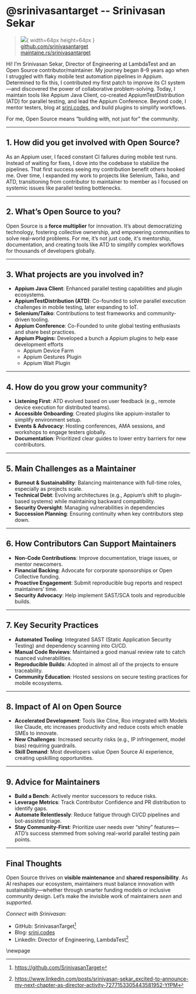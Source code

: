 # @srinivasantarget -- Srinivasan Sekar

> ![](https://github.com/srinivasantarget.png){ width=64px height=64px }  
> [github.com/srinivasantarget](https://github.com/srinivasantarget)  
> [maintaine.rs/srinivasantarget](https://maintaine.rs/srinivasantarget)

Hi\! I’m Srinivasan Sekar, Director of Engineering at LambdaTest and an Open Source contributor/maintainer. My journey began 8–9 years ago when I struggled with flaky mobile test automation pipelines in Appium. Determined to fix this, I contributed my first patch to improve its CI system—and discovered the power of collaborative problem-solving. Today, I maintain tools like Appium Java Client, co-created AppiumTestDistribution (ATD) for parallel testing, and lead the Appium Conference. Beyond code, I mentor testers, blog at [srini.codes](https://srini.codes), and build plugins to simplify workflows.

For me, Open Source means “building with, not just for” the community.

---

## **1\. How did you get involved with Open Source?**

As an Appium user, I faced constant CI failures during mobile test runs. Instead of waiting for fixes, I dove into the codebase to stabilize the pipelines. That first success seeing my contribution benefit others hooked me. Over time, I expanded my work to projects like Selenium, Taiko, and ATD, transitioning from contributor to maintainer to member as I focused on systemic issues like parallel testing bottlenecks.

---

## **2\. What’s Open Source to you?**

Open Source is a **force multiplier** for innovation. It’s about democratizing technology, fostering collective ownership, and empowering communities to solve real-world problems. For me, it’s not just code, it's mentorship, documentation, and creating tools like ATD to simplify complex workflows for thousands of developers globally.

---

## **3\. What projects are you involved in?**

- **Appium Java Client**: Enhanced parallel testing capabilities and plugin ecosystems.
- **AppiumTestDistribution (ATD)**: Co-founded to solve parallel execution challenges in mobile testing, later expanding to IoT.
- **Selenium/Taiko**: Contributions to test frameworks and community-driven tooling.
- **Appium Conference**: Co-Founded to unite global testing enthusiasts and share best practices.
- **Appium Plugins:** Developed a bunch a Appium plugins to help ease development efforts
  - Appium Device Farm
  - Appium Gestures Plugin
  - Appium Wait Plugin

---

## **4\. How do you grow your community?**

- **Listening First**: ATD evolved based on user feedback (e.g., remote device execution for distributed teams).
- **Accessible Onboarding**: Created plugins like appium-installer to simplify environment setup.
- **Events & Advocacy**: Hosting conferences, AMA sessions, and workshops to engage testers globally.
- **Documentation**: Prioritized clear guides to lower entry barriers for new contributors.

---

## **5\. Main Challenges as a Maintainer**

- **Burnout & Sustainability**: Balancing maintenance with full-time roles, especially as projects scale.
- **Technical Debt**: Evolving architectures (e.g., Appium’s shift to plugin-based systems) while maintaining backward compatibility.
- **Security Oversight**: Managing vulnerabilities in dependencies
- **Succession Planning**: Ensuring continuity when key contributors step down.

---

## **6\. How Contributors Can Support Maintainers**

- **Non-Code Contributions**: Improve documentation, triage issues, or mentor newcomers.
- **Financial Backing**: Advocate for corporate sponsorships or Open Collective funding.
- **Proactive Engagement**: Submit reproducible bug reports and respect maintainers’ time.
- **Security Advocacy**: Help implement SAST/SCA tools and reproducible builds.

---

## **7\. Key Security Practices**

- **Automated Tooling**: Integrated SAST (Static Application Security Testing) and dependency scanning into CI/CD.
- **Manual Code Reviews**: Maintained a good manual review rate to catch nuanced vulnerabilities.
- **Reproducible Builds**: Adopted in almost all of the projects to ensure traceability.
- **Community Education**: Hosted sessions on secure testing practices for mobile ecosystems.

---

## **8\. Impact of AI on Open Source**

- **Accelerated Development**: Tools like Cline, Roo integrated with Models like Claude, etc increases productivity and reduce costs which enable SMEs to innovate.
- **New Challenges**: Increased security risks (e.g., IP infringement, model bias) requiring guardrails.
- **Skill Demand**: Most developers value Open Source AI experience, creating upskilling opportunities.

---

## **9\. Advice for Maintainers**

- **Build a Bench**: Actively mentor successors to reduce risks.
- **Leverage Metrics**: Track Contributor Confidence and PR distribution to identify gaps.
- **Automate Relentlessly**: Reduce fatigue through CI/CD pipelines and bot-assisted triage.
- **Stay Community-First**: Prioritize user needs over “shiny” features—ATD’s success stemmed from solving real-world parallel testing pain points.

---

## **Final Thoughts**

Open Source thrives on **visible maintenance** and **shared responsibility**. As AI reshapes our ecosystem, maintainers must balance innovation with sustainability—whether through smarter funding models or inclusive community design. Let’s make the invisible work of maintainers _seen_ and _supported_.

_Connect with Srinivasan:_

- GitHub: SrinivasanTarget[^431]
- Blog: [srini.codes](https://srini.codes/)
- LinkedIn: Director of Engineering, LambdaTest[^432]

\newpage


[^431]: https://github.com/SrinivasanTarget
[^432]: https://www.linkedin.com/posts/srinivasan-sekar_excited-to-announce-my-next-chapter-as-director-activity-7277153305443581952-YfPM
